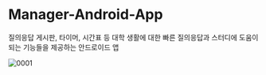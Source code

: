# Manager-Android-App
질의응답 게시판, 타이머, 시간표 등 대학 생활에 대한 빠른 질의응답과 스터디에 도움이 되는 기능들을 제공하는 안드로이드 앱


![0001](https://cdn.pixabay.com/photo/2016/01/19/01/42/library-1147815_1280.jpg)
